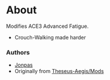 # About

Modifies ACE3 Advanced Fatigue.

- Crouch-Walking made harder

### Authors

- [Jonpas](http://github.com/jonpas)
- Originally from [Theseus-Aegis/Mods](https://github.com/Theseus-Aegis/Mods)
